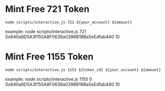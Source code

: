 # Mint Free 721 Token
```
node scripts/interactive.js 721 ${your_account} ${amount}
```

example: node scripts/interactive.js 721 0x640a6D5A3f155A8F0636a0396B18Ba5eEdfab440 10

# Mint Free 1155 Token
```
node scripts/interactive.js 1155 ${token_id} ${your_account} ${amount}
```

example: node scripts/interactive.js 1155 0 0x640a6D5A3f155A8F0636a0396B18Ba5eEdfab440 10

